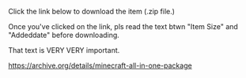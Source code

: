 Click the link below to download the item (.zip file.)

Once you've clicked on the link, pls read the text btwn "Item Size" and "Addeddate" before downloading. 

That text is VERY VERY important.

https://archive.org/details/minecraft-all-in-one-package
